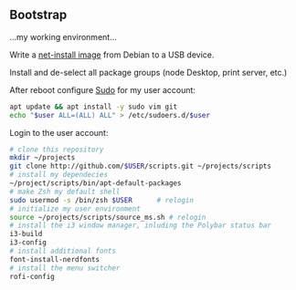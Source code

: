 ## Bootstrap

...my working environment...

Write a [net-install image](https://www.debian.org/distrib/netinst) from Debian
to a USB device.

Install and de-select all package groups (node Desktop, print server, etc.)

After reboot configure [Sudo](linux/sudo.md) for my user account:

```bash
apt update && apt install -y sudo vim git
echo "$user ALL=(ALL) ALL" > /etc/sudoers.d/$user
```

Login to the user account:

```bash
# clone this repository
mkdir ~/projects
git clone http://github.com/$USER/scripts.git ~/projects/scripts
# install my dependecies
~/project/scripts/bin/apt-default-packages
# make Zsh my default shell
sudo usermod -s /bin/zsh $USER      # relogin
# initialize my user environment
source ~/projects/scripts/source_ms.sh # relogin
# install the i3 window manager, inluding the Polybar status bar
i3-build
i3-config
# install additional fonts
font-install-nerdfonts
# install the menu switcher
rofi-config
```


